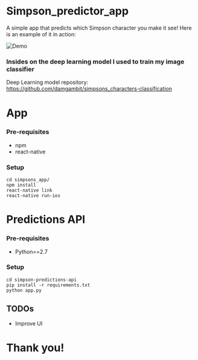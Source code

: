 # Simpson_predictor_app
A simple app that predicts which Simpson character you make it see!
Here is an example of it in action:

![Demo](https://i.imgur.com/SqEPNen.gifv)



### Insides on the deep learning model I used to train my image classifier
Deep Learning model repository: https://github.com/damgambit/simpsons_characters-classification

# App 

### Pre-requisites
- npm
- react-native

### Setup
```
cd simpsons_app/
npm install 
react-native link
react-native run-ios
```


# Predictions API

### Pre-requisites
- Python==2.7

### Setup
```
cd simpson-predictions-api
pip install -r requirements.txt
python app.py
```


## TODOs
- Improve UI


# Thank you!




